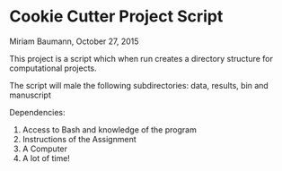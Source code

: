 # Cookie Cutter Project Script 
Miriam Baumann, October 27, 2015

This project is a script which when run creates a directory structure 
for computational projects.

The script will male the following subdirectories: data, results, bin 
and manuscript

Dependencies: 
1. Access to Bash and knowledge of the program
2. Instructions of the Assignment 
3. A Computer 
4. A lot of time!
